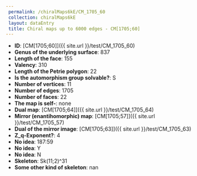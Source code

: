 ```yaml
--- 
 permalink: /chiralMaps6kE/CM_1705_60 
 collection: chiralMaps6kE
 layout: dataEntry
 title: Chiral maps up to 6000 edges - CM[1705;60]
---
```


- **ID**: [CM[1705;60]]({{ site.url }}/test/CM_1705_60)
- **Genus of the underlying surface**: 837
- **Length of the face**: 155
- **Valency**: 310
- **Length of the Petrie polygon**: 22
- **Is the automorphism group solvable?**: S
- **Number of vertices**: 11
- **Number of edges**: 1705
- **Number of faces**: 22
- **The map is self-**: none
- **Dual map**: [CM[1705;64]]({{ site.url }}/test/CM_1705_64)
- **Mirror (enantihomorphic) map**: [CM[1705;57]]({{ site.url }}/test/CM_1705_57)
- **Dual of the mirror image**: [CM[1705;63]]({{ site.url }}/test/CM_1705_63)
- **Z_q-Exponent?**: 4
- **No idea**:  187:59
- **No idea**: Y
- **No idea**: N
- **Skeleton**: Sk(11;2)^31
- **Some other kind of skeleton**: nan
